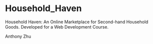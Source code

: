 # Household_Haven
Household Haven: An Online Marketplace for Second-hand Household Goods. Developed for a Web Development Course.

Anthony Zhu
